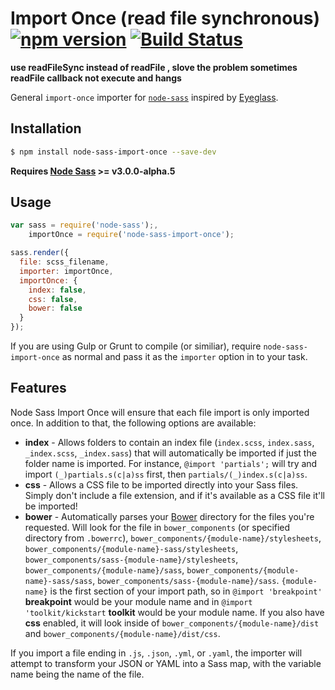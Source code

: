 # Import Once (read file synchronous) [![npm version](https://badge.fury.io/js/node-sass-import-once-read-sync.svg)](http://badge.fury.io/js/node-sass-import-once-read-sync) [![Build Status](https://travis-ci.org/at-import/node-sass-import-once-read-sync.svg)](https://travis-ci.org/at-import/node-sass-import-once-read-sync)

**use readFileSync instead of readFile , slove the problem sometimes readFile callback not execute and hangs**

General `import-once` importer for [`node-sass`](https://github.com/sass/node-sass) inspired by [Eyeglass](https://github.com/sass-eyeglass/eyeglass).

## Installation

```bash
$ npm install node-sass-import-once --save-dev
```

**Requires [Node Sass](https://github.com/sass/node-sass) >= v3.0.0-alpha.5**

## Usage

```javascript
var sass = require('node-sass');,
    importOnce = require('node-sass-import-once');

sass.render({
  file: scss_filename,
  importer: importOnce,
  importOnce: {
    index: false,
    css: false,
    bower: false
  }
});
```

If you are using Gulp or Grunt to compile (or similiar), require `node-sass-import-once` as normal and pass it as the `importer` option in to your task.

## Features

Node Sass Import Once will ensure that each file import is only imported once. In addition to that, the following options are available:

* **index** - Allows folders to contain an index file (`index.scss`, `index.sass`, `_index.scss`, `_index.sass`) that will automatically be imported if just the folder name is imported. For instance, `@import 'partials';` will try and import `(_)partials.s(c|a)ss` first, then `partials/(_)index.s(c|a)ss`.
* **css** - Allows a CSS file to be imported directly into your Sass files. Simply don't include a file extension, and if it's available as a CSS file it'll be imported!
* **bower** - Automatically parses your [Bower](http://bower.io/) directory for the files you're requested. Will look for the file in `bower_components` (or specified directory from `.bowerrc`), `bower_components/{module-name}/stylesheets`, `bower_components/{module-name}-sass/stylesheets`, `bower_components/sass-{module-name}/stylesheets`, `bower_components/{module-name}/sass`, `bower_components/{module-name}-sass/sass`, `bower_components/sass-{module-name}/sass`. `{module-name}` is the first section of your import path, so in `@import 'breakpoint'` **breakpoint** would be your module name and in `@import 'toolkit/kickstart` **toolkit** would be your module name. If you also have **css** enabled, it will look inside of `bower_components/{module-name}/dist` and `bower_components/{module-name}/dist/css`.

If you import a file ending in `.js`, `.json`, `.yml`, or `.yaml`, the importer will attempt to transform your JSON or YAML into a Sass map, with the variable name being the name of the file.
